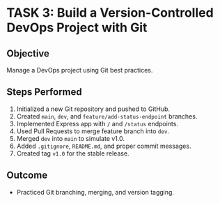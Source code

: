 # TASK 3: Build a Version-Controlled DevOps Project with Git

## Objective
Manage a DevOps project using Git best practices.

## Steps Performed
1. Initialized a new Git repository and pushed to GitHub.
2. Created `main`, `dev`, and `feature/add-status-endpoint` branches.
3. Implemented Express app with `/` and `/status` endpoints.
4. Used Pull Requests to merge feature branch into `dev`.
5. Merged `dev` into `main` to simulate v1.0.
6. Added `.gitignore`, `README.md`, and proper commit messages.
7. Created tag `v1.0` for the stable release.

## Outcome
- Practiced Git branching, merging, and version tagging.
